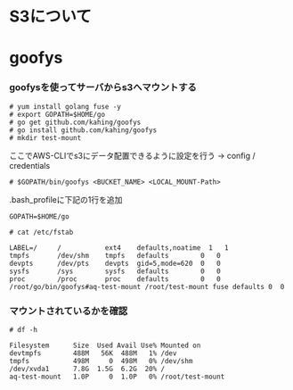 # S3について

# goofys

### goofysを使ってサーバからs3へマウントする

```
# yum install golang fuse -y
# export GOPATH=$HOME/go
# go get github.com/kahing/goofys
# go install github.com/kahing/goofys
# mkdir test-mount
```

ここでAWS-CLIでs3にデータ配置できるように設定を行う
→ config / credentials

```  
# $GOPATH/bin/goofys <BUCKET_NAME> <LOCAL_MOUNT-Path>
```


.bash_profileに下記の1行を追加

```
GOPATH=$HOME/go
```


`# cat /etc/fstab`

```
LABEL=/     /           ext4    defaults,noatime  1   1
tmpfs       /dev/shm    tmpfs   defaults        0   0
devpts      /dev/pts    devpts  gid=5,mode=620  0   0
sysfs       /sys        sysfs   defaults        0   0
proc        /proc       proc    defaults        0   0
/root/go/bin/goofys#aq-test-mount /root/test-mount fuse defaults 0  0
```

### マウントされているかを確認
`# df -h`

```
Filesystem      Size  Used Avail Use% Mounted on
devtmpfs        488M   56K  488M   1% /dev
tmpfs           498M     0  498M   0% /dev/shm
/dev/xvda1      7.8G  1.5G  6.2G  20% /
aq-test-mount   1.0P     0  1.0P   0% /root/test-mount
```

